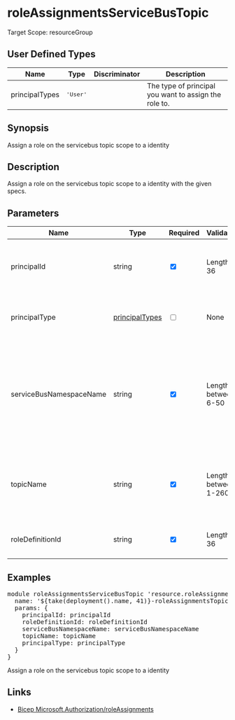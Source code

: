﻿# roleAssignmentsServiceBusTopic

Target Scope: resourceGroup

## User Defined Types
| Name | Type | Discriminator | Description
| -- |  -- | -- | -- |
| <a id="principalTypes">principalTypes</a>  | <pre>'User'</pre> |  | The type of principal you want to assign the role to. | 

## Synopsis
Assign a role on the servicebus topic scope to a identity

## Description
Assign a role on the servicebus topic scope to a identity with the given specs.

## Parameters
| Name | Type | Required | Validation | Default value | Description |
| -- |  -- | -- | -- | -- | -- |
| principalId | string | <input type="checkbox" checked> | Length is 36 | <pre></pre> | The AAD Object ID of the pricipal you want to assign the role to. |
| principalType | [principalTypes](#principalTypes) | <input type="checkbox"> | None | <pre>'ServicePrincipal'</pre> | The type of principal you want to assign the role to. |
| serviceBusNamespaceName | string | <input type="checkbox" checked> | Length between 6-50 | <pre></pre> | The name of the Service bus namespace to assign the permissions on. This Service bus namespace should already exist. |
| topicName | string | <input type="checkbox" checked> | Length between 1-260 | <pre></pre> | The name of the topic to assign the permissions on. This topic should already exist. |
| roleDefinitionId | string | <input type="checkbox" checked> | Length is 36 | <pre></pre> | The roledefinition ID you want to assign. |

## Examples
<pre>
module roleAssignmentsServiceBusTopic 'resource.roleAssignmentsServiceBusTopic.bicep' = {
  name: '${take(deployment().name, 41)}-roleAssignmentsTopic'
  params: {
    principalId: principalId
    roleDefinitionId: roleDefinitionId
    serviceBusNamespaceName: serviceBusNamespaceName
    topicName: topicName
    principalType: principalType
  }
}
</pre>
<p>Assign a role on the servicebus topic scope to a identity</p>

## Links
- [Bicep Microsoft.Authorization/roleAssignments](https://learn.microsoft.com/en-us/azure/templates/microsoft.authorization/roleassignments?pivots=deployment-language-bicep)
